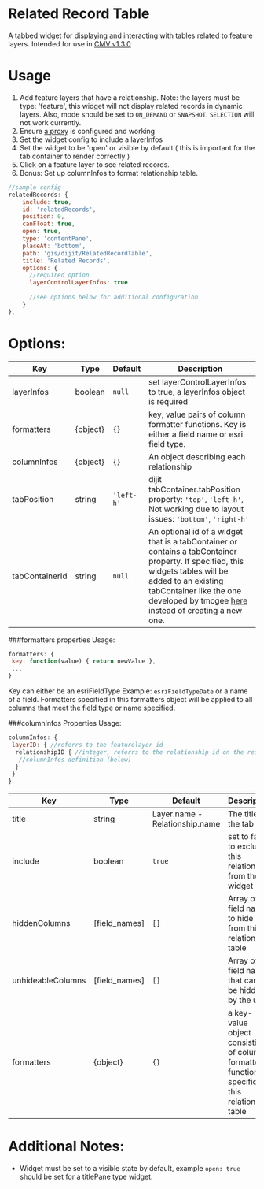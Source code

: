 Related Record Table
====================

A tabbed widget for displaying and interacting with tables related to feature layers.
Intended for use in [CMV v1.3.0](https://github.com/cmv/cmv-app/) 

Usage
======

1. Add feature layers that have a relationship. Note: the layers must be type: 'feature', this widget will not display related records in dynamic layers. Also, mode should be set to `ON_DEMAND` or `SNAPSHOT`. `SELECTION` will not work currently.
2. Ensure [a proxy](https://github.com/Esri/resource-proxy) is configured and working
2. Set the widget config to include a layerInfos
3. Set the widget to be 'open' or visible by default ( this is important for the tab container to render correctly )
3. Click on a feature layer to see related records.
4. Bonus: Set up columnInfos to format relationship table.

```JavaScript
//sample config
relatedRecords: {
    include: true,
    id: 'relatedRecords',
    position: 0,
    canFloat: true,
    open: true,
    type: 'contentPane',
    placeAt: 'bottom',
    path: 'gis/dijit/RelatedRecordTable',
    title: 'Related Records',
    options: {
      //required option
      layerControlLayerInfos: true
      
      //see options below for additional configuration
    }
},
```
Options:
========

Key        |      Type      | Default |  Description
---|-----|-------|----
layerInfos | boolean | `null` | set layerControlLayerInfos to true, a layerInfos object is required
formatters | {object} | `{}` |  key, value pairs of column formatter functions. Key is either a field name or esri field type.
columnInfos | {object} | `{}` | An object describing each relationship
tabPosition | string |  `'left-h'` | dijit tabContainer.tabPosition property: `'top'`, `'left-h'`, Not working due to layout issues: `'bottom'`, `'right-h'` 
tabContainerId | string | `null` | An optional id of a widget that is a tabContainer or contains a tabContainer property. If specified, this widgets tables will be added to an existing tabContainer like the one developed by tmcgee [here](https://github.com/tmcgee/cmv-widgets/blob/master/widgets/AttributesTable/README.md) instead of creating a new one.

###formatters properties
Usage: 
```JavaScript
formatters: {
 key: function(value) { return newValue },
 ...
}
```
Key can either be an esriFieldType Example: `esriFieldTypeDate` or a name of a field. Formatters specified in this formatters object will be applied to all columns that meet the field type or name specified.

###columnInfos Properties
Usage:
```JavaScript
columnInfos: {
 layerID: { //referrs to the featurelayer id
  relationshipID { //integer, referrs to the relationship id on the rest services page
   //columnInfos definition (below)
  }
 }
}
```
Key | Type | Default | Description
---|---|---|---
title | string | Layer.name - Relationship.name |The title of the tab
include | boolean | `true` | set to false to exclude this relationship from the widget
hiddenColumns | [field_names] | `[]` | Array of field names to hide from this relationship table
unhideableColumns | [field_names] | `[]` | Array of field names that can't be hidden by the user
formatters | {object} | `{}` | a key-value object consisting of column formatter functions specific to this relationship table

Additional Notes:
============

- Widget must be set to a visible state by default, example `open: true` should be set for a titlePane type widget.
